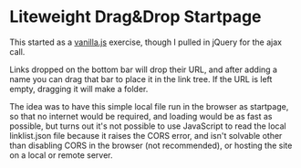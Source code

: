 # Liteweight Drag&Drop Startpage
This started as a [vanilla.js](http://vanilla-js.com/) exercise, though I pulled in jQuery for the ajax call.

Links dropped on the bottom bar will drop their URL, and after adding a name you can drag that bar to place it in the link tree. If the URL is left empty, dragging it will make a folder.

The idea was to have this simple local file run in the browser as startpage, so that no internet would be required, and loading would be as fast as possible, but turns out it's not possible to use JavaScript to read the local linklist.json file because it raises the CORS error, and isn't solvable other than disabling CORS in the browser (not recommended), or hosting the site on a local or remote server.
